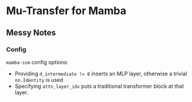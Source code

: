 # Mu-Transfer for Mamba


## Messy Notes

### Config

`mamba-ssm` config options:
* Providing `d_intermediate != 0` inserts an MLP layer, otherwise a trivial `nn.Identity` is used
* Specifying `attn_layer_idx` puts a traditional transformer block at that layer.

